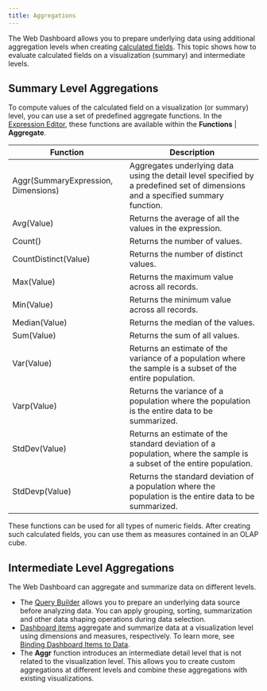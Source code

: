 ```yaml
---
title: Aggregations
---
```

The Web Dashboard allows you to prepare underlying data using additional aggregation levels when creating [calculated fields](../../../../dashboard-for-web/articles/web-dashboard-designer-mode/providing-data/calculated-fields.md). This topic shows how to evaluate calculated fields on a visualization (summary) and intermediate levels.

## Summary Level Aggregations
To compute values of the calculated field on a visualization (or summary) level, you can use a set of predefined aggregate functions. In the [Expression Editor](../../../../dashboard-for-web/articles/web-dashboard-designer-mode/providing-data/calculated-fields.md), these functions are available within the **Functions** | **Aggregate**.

| Function | Description |
|---|---|
| Aggr(SummaryExpression, Dimensions) | Aggregates underlying data using the detail level specified by a predefined set of dimensions and a specified summary function. |
| Avg(Value) | Returns the average of all the values in the expression. |
| Count() | Returns the number of values. |
| CountDistinct(Value) | Returns the number of distinct values. |
| Max(Value) | Returns the maximum value across all records. |
| Min(Value) | Returns the minimum value across all records. |
| Median(Value) | Returns the median of the values. |
| Sum(Value) | Returns the sum of all values. |
| Var(Value) | Returns an estimate of the variance of a population where the sample is a subset of the entire population. |
| Varp(Value) | Returns the variance of a population where the population is the entire data to be summarized. |
| StdDev(Value) | Returns an estimate of the standard deviation of a population, where the sample is a subset of the entire population. |
| StdDevp(Value) | Returns the standard deviation of a population where the population is the entire data to be summarized. |

These functions can be used for all types of numeric fields. After creating such calculated fields, you can use them as measures contained in an OLAP cube.

## Intermediate Level Aggregations
The Web Dashboard can aggregate and summarize data on different levels.
* The [Query Builder](../../../../dashboard-for-web/articles/web-dashboard-designer-mode/providing-data/working-with-sql-data-sources/query-builder.md) allows you to prepare an underlying data source before analyzing data. You can apply grouping, sorting, summarization and other data shaping operations during data selection.
* [Dashboard items](../../../../dashboard-for-web/articles/web-dashboard-designer-mode/designing-dashboard-items.md) aggregate and summarize data at a visualization level using dimensions and measures, respectively. To learn more, see [Binding Dashboard Items to Data](../../../../dashboard-for-web/articles/web-dashboard-designer-mode/binding-dashboard-items-to-data.md).
* The **Aggr** function introduces an intermediate detail level that is not related to the visualization level. This allows you to create custom aggregations at different levels and combine these aggregations with existing visualizations.